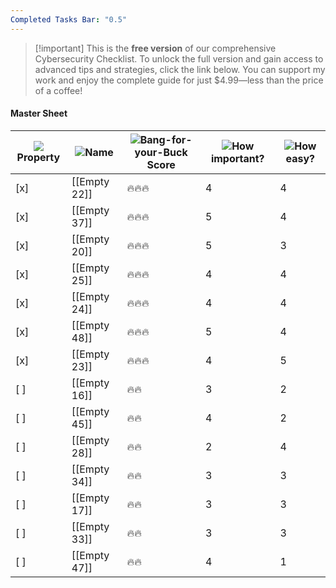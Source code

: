 ```yaml
---
Completed Tasks Bar: "0.5"
---
```

> [!important] This is the **free version** of our comprehensive Cybersecurity Checklist. To unlock the full version and gain access to advanced tips and strategies, click the link below. You can support my work and enjoy the complete guide for just $4.99—less than the price of a coffee!

#### Master Sheet

|![](https://www.notion.so/icons/checkmark-square_gray.svg)Property|![](https://www.notion.so/icons/font_gray.svg)Name|![](https://www.notion.so/icons/formula_gray.svg)Bang-for-your-Buck Score|![](https://www.notion.so/icons/hashtag_gray.svg)How important?|![](https://www.notion.so/icons/hashtag_gray.svg)How easy?|
|---|---|---|---|---|
|[x]|[[Empty 22]]|🔥🔥🔥|4|4|
|[x]|[[Empty 37]]|🔥🔥🔥|5|4|
|[x]|[[Empty 20]]|🔥🔥🔥|5|3|
|[x]|[[Empty 25]]|🔥🔥🔥|4|4|
|[x]|[[Empty 24]]|🔥🔥🔥|4|4|
|[x]|[[Empty 48]]|🔥🔥🔥|5|4|
|[x]|[[Empty 23]]|🔥🔥🔥|4|5|
|[ ]|[[Empty 16]]|🔥🔥|3|2|
|[ ]|[[Empty 45]]|🔥🔥|4|2|
|[ ]|[[Empty 28]]|🔥🔥|2|4|
|[ ]|[[Empty 34]]|🔥🔥|3|3|
|[ ]|[[Empty 17]]|🔥🔥|3|3|
|[ ]|[[Empty 33]]|🔥🔥|3|3|
|[ ]|[[Empty 47]]|🔥🔥|4|1|